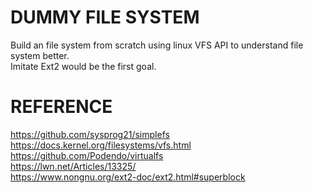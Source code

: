 # DUMMY FILE SYSTEM
Build an file system from scratch using linux VFS API to understand file system better.<br />
Imitate Ext2 would be the first goal.


# REFERENCE
https://github.com/sysprog21/simplefs<br />
https://docs.kernel.org/filesystems/vfs.html<br />
https://github.com/Podendo/virtualfs<br />
https://lwn.net/Articles/13325/ <br />
https://www.nongnu.org/ext2-doc/ext2.html#superblock
